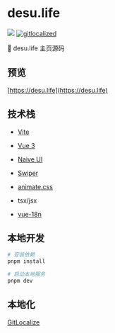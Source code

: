 # desu.life

![](https://github.com/desu-life/desu-life/workflows/Build%20and%20Deploy/badge.svg) [![gitlocalized ](https://gitlocalize.com/repo/9929/whole_project/badge.svg)](https://gitlocalize.com/repo/9929?utm_source=badge)

🎉 desu.life 主页源码

## 预览

[https://desu.life](https://desu.life)

## 技术栈

- [Vite](https://vitejs.dev/)

- [Vue 3](https://v3.vuejs.org/)

- [Naive UI](https://www.naiveui.com/zh-CN)

- [Swiper](https://swiperjs.com/)

- [animate.css](https://animate.style/)

- tsx/jsx

- [vue-18n](https://github.com/intlify/vue-i18n)

## 本地开发

```bash
# 安装依赖
pnpm install

# 启动本地服务
pnpm dev
```

## 本地化

[GitLocalize](https://gitlocalize.com/repo/9929)
